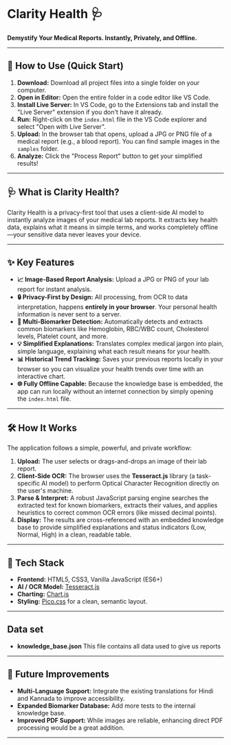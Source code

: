 # Clarity Health 🩺

**Demystify Your Medical Reports. Instantly, Privately, and Offline.**

---

## 🚀 How to Use (Quick Start)

1.  **Download:** Download all project files into a single folder on your computer.
2.  **Open in Editor:** Open the entire folder in a code editor like VS Code.
3.  **Install Live Server:** In VS Code, go to the Extensions tab and install the "Live Server" extension if you don't have it already. 
4.  **Run:** Right-click on the `index.html` file in the VS Code explorer and select "Open with Live Server".
5.  **Upload:** In the browser tab that opens, upload a JPG or PNG file of a medical report (e.g., a blood report). You can find sample images in the `samples` folder.
6.  **Analyze:** Click the "Process Report" button to get your simplified results!

---

## 🩺 What is Clarity Health?

Clarity Health is a privacy-first tool that uses a client-side AI model to instantly analyze images of your medical lab reports. It extracts key health data, explains what it means in simple terms, and works completely offline—your sensitive data never leaves your device.


---

## ✨ Key Features

* **📈 Image-Based Report Analysis:** Upload a JPG or PNG of your lab report for instant analysis.
* **🔒 Privacy-First by Design:** All processing, from OCR to data interpretation, happens **entirely in your browser**. Your personal health information is never sent to a server.
* **🔬 Multi-Biomarker Detection:** Automatically detects and extracts common biomarkers like Hemoglobin, RBC/WBC count, Cholesterol levels, Platelet count, and more.
* **💡 Simplified Explanations:** Translates complex medical jargon into plain, simple language, explaining what each result means for your health.
* **📊 Historical Trend Tracking:** Saves your previous reports locally in your browser so you can visualize your health trends over time with an interactive chart.
* **🌐 Fully Offline Capable:** Because the knowledge base is embedded, the app can run locally without an internet connection by simply opening the `index.html` file.

---

## 🛠️ How It Works

The application follows a simple, powerful, and private workflow:

1.  **Upload:** The user selects or drags-and-drops an image of their lab report.
2.  **Client-Side OCR:** The browser uses the **Tesseract.js** library (a task-specific AI model) to perform Optical Character Recognition directly on the user's machine.
3.  **Parse & Interpret:** A robust JavaScript parsing engine searches the extracted text for known biomarkers, extracts their values, and applies heuristics to correct common OCR errors (like missed decimal points).
4.  **Display:** The results are cross-referenced with an embedded knowledge base to provide simplified explanations and status indicators (Low, Normal, High) in a clean, readable table.

---

## 🚀 Tech Stack

* **Frontend:** HTML5, CSS3, Vanilla JavaScript (ES6+)
* **AI / OCR Model:** [Tesseract.js](https://tesseract.projectnaptha.com/)
* **Charting:** [Chart.js](https://www.chartjs.org/)
* **Styling:** [Pico.css](https://picocss.com/) for a clean, semantic layout.

---

## Data set

* **knowledge_base.json** This file contains all data used to give us reports


---

## 🔮 Future Improvements

* **Multi-Language Support:** Integrate the existing translations for Hindi and Kannada to improve accessibility.
* **Expanded Biomarker Database:** Add more tests to the internal knowledge base.
* **Improved PDF Support:** While images are reliable, enhancing direct PDF processing would be a great addition.

---

